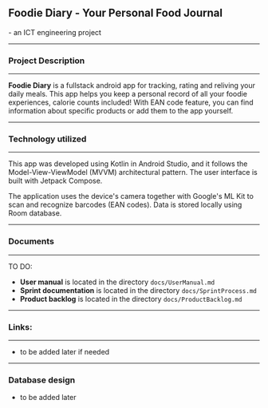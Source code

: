 <h2>Foodie Diary - Your Personal Food Journal</h2>
- an ICT engineering project

****
<h3>Project Description</h3>

****
**Foodie Diary** is a fullstack android app for tracking, rating and reliving your daily meals.
This app helps you keep a personal record of all your foodie experiences, calorie counts included!
With EAN code feature, you can find information about specific products or add them to the app
yourself.

****

<h3>Technology utilized</h3>

****

This app was developed using Kotlin in Android Studio, and it follows the Model-View-ViewModel (MVVM) architectural pattern. The user interface is built with Jetpack Compose.

The application uses the device's camera together with Google's ML Kit to scan and recognize barcodes (EAN codes). Data is stored locally using Room database.

****

<h3>Documents</h3>

****
TO DO:

- **User manual** is located in the directory `docs/UserManual.md`
- **Sprint documentation** is located in the directory `docs/SprintProcess.md`
- **Product backlog** is located in the directory `docs/ProductBacklog.md`

****

<h3>Links:</h3>

****

- to be added later if needed

****
<h3>Database design</h3>

- to be added later


